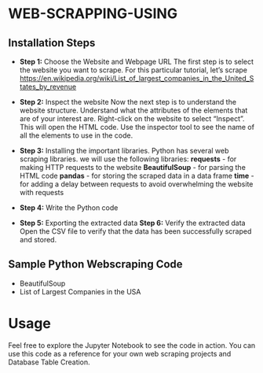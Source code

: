 # WEB-SCRAPPING-USING
## Installation Steps

- **Step 1:** Choose the Website and Webpage URL
The first step is to select the website you want to scrape. For this particular tutorial, let’s scrape https://en.wikipedia.org/wiki/List_of_largest_companies_in_the_United_States_by_revenue 
- **Step 2:** Inspect the website
Now the next step is to understand the website structure. Understand what the attributes of the elements that are of your interest are. Right-click on the website to select “Inspect”. This will open the HTML code. Use the inspector tool to see the name of all the elements to use in the code.
- **Step 3:** Installing the important libraries. 
Python has several web scraping libraries. we will use the following libraries:
**requests** - for making HTTP requests to the website
**BeautifulSoup** - for parsing the HTML code
**pandas** - for storing the scraped data in a data frame
**time** - for adding a delay between requests to avoid overwhelming the website with requests

- **Step 4:** Write the Python code
- **Step 5:** Exporting the extracted data
**Step 6:** Verify the extracted data
Open the CSV file to verify that the data has been successfully scraped and stored.

## Sample Python Webscraping Code

- BeautifulSoup
- List of Largest Companies in the USA

# Usage
Feel free to explore the Jupyter Notebook to see the code in action. You can use this code as a reference for your own web scraping projects and Database Table Creation.
